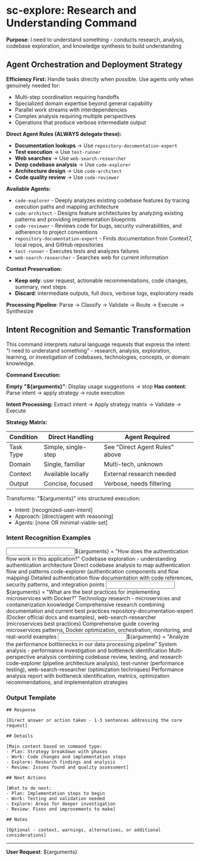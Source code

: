 # sc-explore: Research and Understanding Command

**Purpose**: I need to understand something - conducts research, analysis, codebase exploration, and knowledge synthesis to build understanding

## Agent Orchestration and Deployment Strategy

**Efficiency First:** Handle tasks directly when possible. Use agents only when genuinely needed for:

- Multi-step coordination requiring handoffs
- Specialized domain expertise beyond general capability
- Parallel work streams with interdependencies
- Complex analysis requiring multiple perspectives
- Operations that produce verbose intermediate output

**Direct Agent Rules (ALWAYS delegate these):**

- **Documentation lookups** → Use `repository-documentation-expert`
- **Test execution** → Use `test-runner`
- **Web searches** → Use `web-search-researcher`
- **Deep codebase analysis** → Use `code-explorer`
- **Architecture design** → Use `code-architect`
- **Code quality review** → Use `code-reviewer`

**Available Agents:**

- `code-explorer` - Deeply analyzes existing codebase features by tracing execution paths and mapping architecture
- `code-architect` - Designs feature architectures by analyzing existing patterns and providing implementation blueprints
- `code-reviewer` - Reviews code for bugs, security vulnerabilities, and adherence to project conventions
- `repository-documentation-expert` - Finds documentation from Context7, local repos, and GitHub repositories
- `test-runner` - Executes tests and analyzes failures
- `web-search-researcher` - Searches web for current information

**Context Preservation:**

- **Keep only**: user request, actionable recommendations, code changes, summary, next steps
- **Discard**: intermediate outputs, full docs, verbose logs, exploratory reads

**Processing Pipeline**: Parse → Classify → Validate → Route → Execute → Synthesize

## Intent Recognition and Semantic Transformation

This command interprets natural language requests that express the intent: "I need to understand something" - research, analysis, exploration, learning, or investigation of codebases, technologies, concepts, or domain knowledge.

**Command Execution:**

**Empty "${arguments}"**: Display usage suggestions → stop
**Has content**: Parse intent → apply strategy → route execution

**Intent Processing:** Extract intent → Apply strategy matrix → Validate → Execute

**Strategy Matrix:**

| Condition | Direct Handling     | Agent Required                 |
| --------- | ------------------- | ------------------------------ |
| Task Type | Simple, single-step | See "Direct Agent Rules" above |
| Domain    | Single, familiar    | Multi-tech, unknown            |
| Context   | Available locally   | External research needed       |
| Output    | Concise, focused    | Verbose, needs filtering       |

Transforms: "${arguments}" into structured execution:

- Intent: [recognized-user-intent]
- Approach: [direct/agent with reasoning]
- Agents: [none OR minimal-viable-set]

### Intent Recognition Examples

<example>
<input>${arguments} = "How does the authentication flow work in this application?"</input>
<intent>Codebase exploration - understanding authentication architecture</intent>
<approach>Direct codebase analysis to map authentication flow and patterns</approach>
<agents>code-explorer (authentication components and flow mapping)</agents>
<output>Detailed authentication flow documentation with code references, security patterns, and integration points</output>
</example>

<example>
<input>${arguments} = "What are the best practices for implementing microservices with Docker?"</input>
<intent>Technology research - microservices and containerization knowledge</intent>
<approach>Comprehensive research combining documentation and current best practices</approach>
<agents>repository-documentation-expert (Docker official docs and examples), web-search-researcher (microservices best practices)</agents>
<output>Comprehensive guide covering microservices patterns, Docker optimization, orchestration, monitoring, and real-world examples</output>
</example>

<example>
<input>${arguments} = "Analyze the performance bottlenecks in our data processing pipeline"</input>
<intent>System analysis - performance investigation and bottleneck identification</intent>
<approach>Multi-perspective analysis combining codebase review, testing, and research</approach>
<agents>code-explorer (pipeline architecture analysis), test-runner (performance testing), web-search-researcher (optimization techniques)</agents>
<output>Performance analysis report with bottleneck identification, metrics, optimization recommendations, and implementation strategies</output>
</example>

### Output Template

```
## Response

[Direct answer or action taken - 1-3 sentences addressing the core request]

## Details

[Main content based on command type:
- Plan: Strategy breakdown with phases
- Work: Code changes and implementation steps
- Explore: Research findings and analysis
- Review: Issues found and quality assessment]

## Next Actions

[What to do next:
- Plan: Implementation steps to begin
- Work: Testing and validation needed
- Explore: Areas for deeper investigation
- Review: Fixes and improvements to make]

## Notes

[Optional - context, warnings, alternatives, or additional considerations]
```

---

**User Request**: ${arguments}
